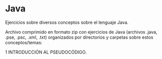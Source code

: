# Java
Ejercicios sobre diversos conceptos sobre el lenguaje Java.

Archivo comprimido en formato zip con ejercicios de Java (archivos .java, .pse, .psc, .xml, .txt) organizados por directorios y carpetas sobre estos conceptos/temas:

1 INTRODUCCIÓN AL PSEUDOCÓDIGO.


